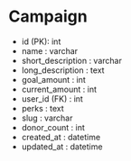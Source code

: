 # Campaign

- id (PK): int
- name : varchar
- short_description : varchar
- long_description : text
- goal_amount : int
- current_amount : int
- user_id (FK) : int
- perks : text
- slug : varchar
- donor_count : int
- created_at : datetime
- updated_at : datetime
